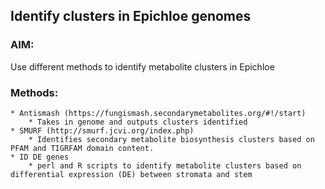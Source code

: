 ## Identify clusters in Epichloe genomes

### AIM:
Use different methods to identify metabolite clusters in Epichloe


### Methods:
    * Antismash (https://fungismash.secondarymetabolites.org/#!/start)
        * Takes in genome and outputs clusters identified
    * SMURF (http://smurf.jcvi.org/index.php)
        * Identifies secondary metabolite biosynthesis clusters based on PFAM and TIGRFAM domain content.
    * ID DE genes
        * perl and R scripts to identify metabolite clusters based on differential expression (DE) between stromata and stem
        
